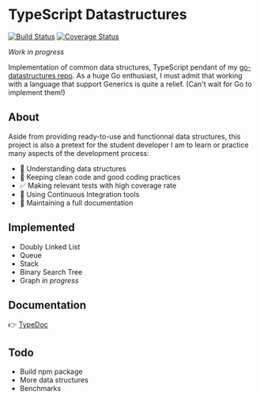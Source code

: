 # TypeScript Datastructures

[![Build Status](https://travis-ci.org/GregoryAlbouy/ts-datastructures.svg?branch=master)](https://travis-ci.org/GregoryAlbouy/ts-datastructures)
[![Coverage Status](https://coveralls.io/repos/github/GregoryAlbouy/ts-datastructures/badge.svg?branch=master)](https://coveralls.io/github/GregoryAlbouy/ts-datastructures?branch=master)

_Work in progress_

Implementation of common data structures, TypeScript pendant of my [go-datastructures repo](https://github.com/gregoryalbouy/go-datastructures).
As a huge Go enthusiast, I must admit that working with a language that support Generics is quite a relief. (Can't wait for Go to implement them!)

## About

Aside from providing ready-to-use and functionnal data structures, this project is also a pretext for the student developer I am to learn or practice many aspects of the development process:

* :office: Understanding data structures
* :vertical_traffic_light: Keeping clean code and good coding practices
* :white_check_mark: Making relevant tests with high coverage rate
* :arrows_counterclockwise: Using Continuous Integration tools
* :blue_book: Maintaining a full documentation


## Implemented

* Doubly Linked List
* Queue
* Stack
* Binary Search Tree
* Graph *in progress*

## Documentation

:point_right: [TypeDoc](https://gregoryalbouy-ts-datastructures.netlify.app)

## Todo

* Build npm package
* More data structures
* Benchmarks